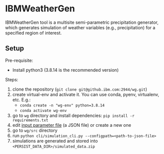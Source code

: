 # IBMWeatherGen
IBMWeatherGen tool is a multisite semi-parametric precipitation generator, which generates simulation of weather variables (e.g., precipitation) for a specified region of interest. 

## Setup 
Pre-requisite:
* Install python3 (3.8.14 is the recommended version)


Steps:
1. clone the repository (`git clone git@github.ibm.com:2944/wg.git`)
1. create virtual-env and activate it. You can use conda, pyenv, virtualenv, etc. E.g.:
    - `conda create -n "wg-env" python=3.8.14`
    - `conda activate wg-env`
1. go to `wg` directory and install dependencies: `pip install -r requirements.txt`
1. edit [input parameter file](./src/cli/input_params_example.json) (a JSON file) or create a new one
1. go to `wg/src` directory
1. run `python cli/simulation_cli.py --configpath=<path-to-json-file>`
1. simulations are generated and stored into `<PERSIST_DATA_DIR>/simulated_data.zip`  
